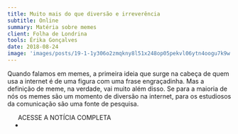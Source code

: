 ```yaml
---
title: Muito mais do que diversão e irreverência
subtitle: Online
summary: Matéria sobre memes
client: Folha de Londrina
tools: Érika Gonçalves
date: 2018-08-24
image: 'images/posts/19-1-1y306o2zmqkny8l51x248op05pekvl06ytn4oogu7k9w.png'
---
```


Quando falamos em memes, a primeira ideia que surge na cabeça de quem usa a internet é de uma figura com uma frase engraçadinha. Mas a definição de meme, na verdade, vai muito além disso. Se para a maioria de nós os memes são um momento de diversão na internet, para os estudiosos da comunicação são uma fonte de pesquisa.

<div class="post__share"><ul class="share__list list-reset">ACESSE A NOTÍCIA COMPLETA<li class="share__item" style="margin-left: 10px"><a class="share__link share__facebook" style="background: #fa5657" href="https://www.folhadelondrina.com.br/folha-mais/muito-mais-que-diversao-e-irreverencia-1013297.html" title="Link" rel="nofollow"><i class="fa-solid fa-link"></i></a></li></ul></div>
<!-- <div class="gallery-box"><div class="gallery"><img src="/clipping/images/example-1.jpg" loading="lazy" alt="Project"><img src="/clipping/images/example-2.jpg" loading="lazy" alt="Project"></div><em>Gallery / <a href="https://www.freepik.com/" target="_blank">Freepic</a></em></div> -->
